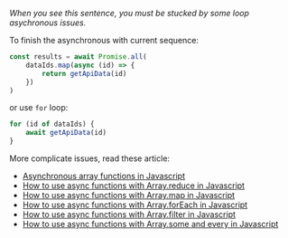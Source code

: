 *When you see this sentence, you must be stucked by some loop asychronous issues.*

To finish the asynchronous with current sequence:
```Javascript
const results = await Promise.all(
	dataIds.map(async (id) => {
		return getApiData(id)
	})
)
```

or use `for` loop:

```Javascript
for (id of dataIds) {
	await getApiData(id)
}
```

More complicate issues, read these article:
- [Asynchronous array functions in Javascript](https://advancedweb.hu/asynchronous-array-functions-in-javascript/)
- [How to use async functions with Array.reduce in Javascript](https://advancedweb.hu/how-to-use-async-functions-with-array-reduce-in-javascript/)
- [How to use async functions with Array.map in Javascript](https://advancedweb.hu/how-to-use-async-functions-with-array-map-in-javascript/)
- [How to use async functions with Array.forEach in Javascript](https://advancedweb.hu/how-to-use-async-functions-with-array-foreach-in-javascript/)
- [How to use async functions with Array.filter in Javascript](https://advancedweb.hu/how-to-use-async-functions-with-array-filter-in-javascript/)
- [How to use async functions with Array.some and every in Javascript](https://advancedweb.hu/how-to-use-async-functions-with-array-some-and-every-in-javascript/)
